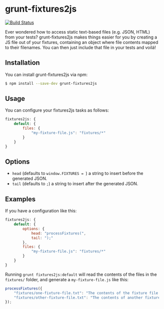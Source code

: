 # grunt-fixtures2js

[![Build Status](https://travis-ci.org/jussi-kalliokoski/grunt-fixtures2js.png?branch=master)](https://travis-ci.org/jussi-kalliokoski/grunt-fixtures2js)

Ever wondered how to access static text-based files (e.g. JSON, HTML) from your tests? grunt-fixtures2js makes things easier for you by creating a JS file out of your fixtures, containing an object where file contents mapped to their filenames. You can then just include that file in your tests and voilá!

## Installation

You can install grunt-fixtures2js via npm:

```bash
$ npm install --save-dev grunt-fixtures2js
```

## Usage

You can configure your fixtures2js tasks as follows:

```javascript
fixtures2js: {
    default: {
        files: {
            "my-fixture-file.js": "fixtures/*"
        }
    }
}
```

## Options

* `head` (defaults to `window.FIXTURES = `) a string to insert before the generated JSON.
* `tail` (defaults to `;`) a string to insert after the generated JSON.

## Examples

If you have a configuration like this:
```javascript
fixtures2js: {
    default: {
        options: {
            head: "processFixtures(",
            tail: ");"
        },
        files: {
            "my-fixture-file.js": "fixtures/*"
        }
    }
}
```

Running `grunt fixtures2js:default` will read the contents of the files in the `fixtures/` folder, and generate a `my-fixture-file.js` like this:

```javascript
processFixtures({
    "fixtures/one-fixture-file.txt": "The contents of the fixture file here",
    "fixtures/other-fixture-file.txt": "The contents of another fixture file here"
});
```
